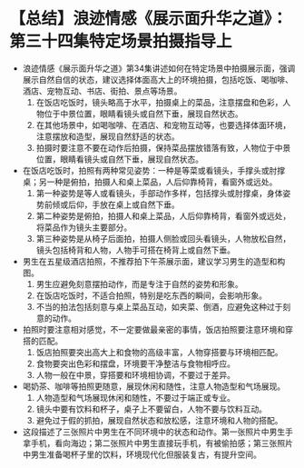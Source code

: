 # 【总结】浪迹情感《展示面升华之道》：第三十四集特定场景拍摄指导上

-   浪迹情感《展示面升华之道》第34集讲述如何在特定场景中拍摄展示面，强调展示自然自信的状态，建议选择体面高大上的环境拍摄，包括吃饭、喝咖啡、酒店、宠物互动、书店、街拍、景点等场景。
    1.  在饭店吃饭时，镜头略高于水平，拍摄桌上的菜品，注意摆盘和色彩，人物位于中景位置，眼睛看镜头或自然下垂，展现自然状态。
    2.  在其他场景中，如喝咖啡、在酒店、和宠物互动等，也要选择体面环境，注意摆放和造型，展现自然舒适的状态。
    3.  拍摄时要注意不要在动作后拍摄，保持菜品摆放错落有致，人物位于中景位置，眼睛看镜头或自然下垂，展现自然状态。
-   在饭店吃饭时，拍照有两种常见姿势：一种是等菜或看镜头，手撑头或肘撑桌；另一种是俯拍，拍摄人和桌上菜品，人后仰靠椅背，看窗外或远处。
    1.  第一种姿势是等人或看镜头，手部动作多样，包括撑头或肘撑桌，身体姿势前倾或后仰，手放在桌上或自然下垂。
    2.  第二种姿势是俯拍，拍摄人和桌上菜品，人后仰靠椅背，看窗外或远处，将菜品作为镜头主要部分。
    3.  第三种姿势是从椅子后面拍，拍摄人侧脸或回头看镜头，人物放松自然，镜头包括椅背和人物，人物手可搭在椅背上或自然下垂。
-   男生在五星级酒店拍照，不推荐拍下午茶展示面，建议学习男生的造型和构图。
    1.  男生应避免刻意摆拍动作，而是专注于自然的姿势和形象。
    2.  在饭店吃饭时，不适合拍照，特别是吃东西的瞬间，会影响形象。
    3.  不当的拍法包括刻意与桌上菜品互动，如夹菜、倒酒，应避免这种过于刻意的动作。
-   拍照时要注意相对感觉，不一定要做最亲密的事情，饭店拍照要注意环境和穿搭的匹配。
    1.  饭店拍照要突出高大上和食物的高级丰富，人物穿搭要与环境相匹配。
    2.  食物要突出色彩和摆盘，环境要干净整洁与食物相呼应。
    3.  人物一般在中景，穿搭要和环境相协调，不要过于差异。
-   喝奶茶、咖啡等拍照更随意，展现休闲和随性，注意人物造型和气场展现。
    1.  人物造型和气场展现休闲和随性，不要过于端正或专业。
    2.  镜头中要有饮料和杯子，桌子上不要留白，人物不要与饮料互动。
    3.  避免过于假的抓拍，展现自然状态和放松感，注意环境和人物的搭配。
-   这段描述了三张照片中男生在不同环境中的状态和动作。第一张照片中男生手拿手机，看向海边；第二张照片中男生直接玩手机，有被偷拍感；第三张照片中男生准备喝杯子里的饮料，环境现代化但服装复古，有提升空间。